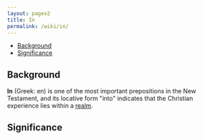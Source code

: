 ```yaml
---
layout: pagev2
title: In
permalink: /wiki/in/
---
```

- [Background](#background)
- [Significance](#significance)

## Background

**In** (Greek: en) is one of the most important prepositions in the New Testament, and its locative form "into" indicates that the Christian experience lies within a [realm](../divine_and_mystical_realm).

## Significance
